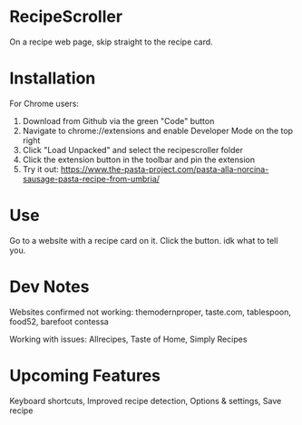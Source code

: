 # RecipeScroller

On a recipe web page, skip straight to the recipe card.

# Installation

For Chrome users:
1. Download from Github via the green "Code" button
2. Navigate to chrome://extensions and enable Developer Mode on the top right
3. Click "Load Unpacked" and select the recipescroller folder
4. Click the extension button in the toolbar and pin the extension
5. Try it out: https://www.the-pasta-project.com/pasta-alla-norcina-sausage-pasta-recipe-from-umbria/

# Use

Go to a website with a recipe card on it. Click the button. idk what to tell you.

# Dev Notes

Websites confirmed not working:
themodernproper, taste.com, tablespoon, food52, barefoot contessa

Working with issues:
Allrecipes, Taste of Home, Simply Recipes

# Upcoming Features
Keyboard shortcuts, Improved recipe detection, Options & settings, Save recipe
